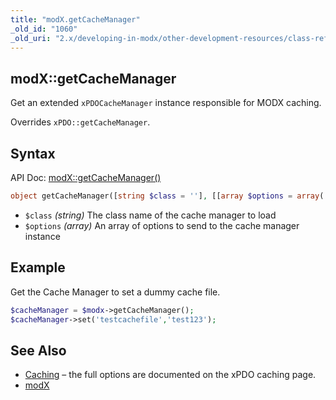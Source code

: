 ```yaml
---
title: "modX.getCacheManager"
_old_id: "1060"
_old_uri: "2.x/developing-in-modx/other-development-resources/class-reference/modx/modx.getcachemanager"
---
```


## modX::getCacheManager

Get an extended `xPDOCacheManager` instance responsible for MODX caching.

Overrides `xPDO::getCacheManager`.

## Syntax

API Doc: [modX::getCacheManager()](http://api.modx.com/revolution/2.2/db_core_model_modx_modx.class.html#%5CmodX::getCacheManager())

``` php
object getCacheManager([string $class = ''], [[array $options = array('path' => XPDO_CORE_PATH, 'ignorePkg' => true)]])
```

- `$class` _(string)_ The class name of the cache manager to load
- `$options` _(array)_ An array of options to send to the cache manager instance

## Example

Get the Cache Manager to set a dummy cache file.

``` php
$cacheManager = $modx->getCacheManager();
$cacheManager->set('testcachefile','test123');
```

## See Also

- [Caching](extending-modx/xpdo/caching "Caching") – the full options are documented on the xPDO caching page.
- [modX](extending-modx/core-model/modx "modX")
